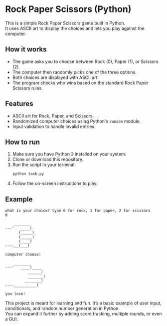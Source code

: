# Rock Paper Scissors (Python)

This is a simple Rock Paper Scissors game built in Python.  
It uses ASCII art to display the choices and lets you play against the computer.

## How it works
- The game asks you to choose between Rock (0), Paper (1), or Scissors (2).
- The computer then randomly picks one of the three options.
- Both choices are displayed with ASCII art.
- The program checks who wins based on the standard Rock Paper Scissors rules.

## Features
- ASCII art for Rock, Paper, and Scissors.
- Randomized computer choices using Python's `random` module.
- Input validation to handle invalid entries.

## How to run
1. Make sure you have Python 3 installed on your system.
2. Clone or download this repository.
3. Run the script in your terminal:
   ```bash
   python task.py
   ```
4. Follow the on-screen instructions to play.

## Example
```
what is your choice? type 0 for rock, 1 for paper, 2 for scissors
0

    _______
---'   ____)
      (_____)
      (_____)
      (____)
---.__(___)

computer choose: 

    _______
---'   ____)____
          ______)
          _______)
         _______)
---.__________)

you lose!
```

This project is meant for learning and fun. It’s a basic example of user input, conditionals, and random number generation in Python.  
You can expand it further by adding score tracking, multiple rounds, or even a GUI.
